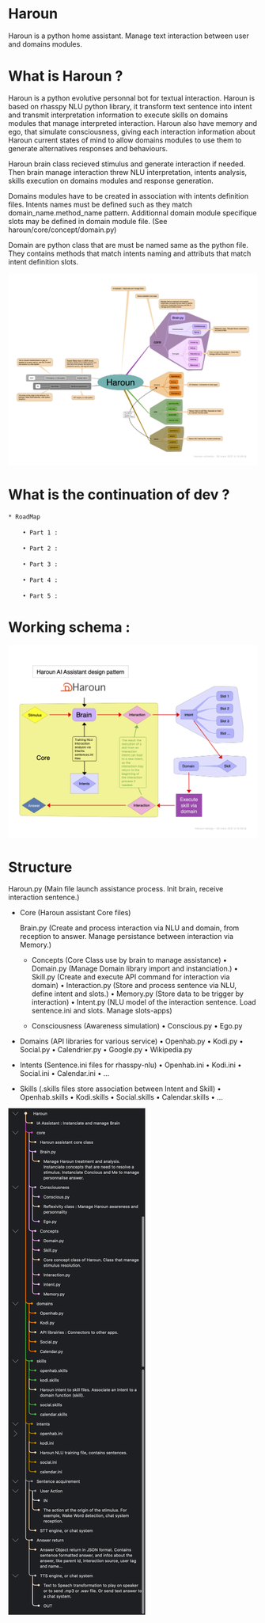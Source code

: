 # Haroun
Haroun is a python home assistant. Manage text interaction between user and domains modules.

# What is Haroun ?

Haroun is a python evolutive personnal bot for textual interaction.
Haroun is based on rhasspy NLU python library, it transform text sentence into intent and transmit interpretation information to execute skills on domains modules that manage interpreted interaction. Haroun also have memory and ego, that simulate consciousness, giving each interaction information about Haroun current states of mind to allow domains modules to use them to generate alternatives responses and behaviours.

Haroun brain class recieved stimulus and generate interaction if needed. Then brain manage interaction threw NLU interpretation, intents analysis, skills execution on domains modules and response generation.

Domains modules have to be created in association with intents definition files. Intents names must be defined such as they match domain_name.method_name pattern.
Additionnal domain module specifique slots may be defined in domain module file. (See haroun/core/concept/domain.py)

Domain are python class that are must be named same as the python file. They contains methods that match intents naming and attributs that match intent definition slots. 

![schema](docs/Haroun-schema.png)

# What is the continuation of dev ?

    * RoadMap
    
        • Part 1 :
            
        • Part 2 :
            
        • Part 3 : 
            
        • Part 4 : 
            
        • Part 5 :
            

# Working schema :

![design](docs/Haroun-design.png)

# Structure

Haroun.py (Main file launch assistance process. Init brain, receive interaction sentence.)

- Core (Haroun assistant Core files)

    Brain.py (Create and process interaction via NLU and domain, from reception to answer. Manage persistance between interaction via Memory.)
    
  - Concepts (Core Class use by brain to manage assistance)
    • Domain.py (Manage Domain library import and instanciation.)
    • Skill.py (Create and execute API command for interaction via domain)
    • Interaction.py (Store and process sentence via NLU, define intent and slots.)
    • Memory.py (Store data to be trigger by interaction)
    • Intent.py (NLU model of the interaction sentence. Load sentence.ini and slots. Manage slots-apps)
            
  - Consciousness (Awareness simulation)
    • Conscious.py
    • Ego.py
       
- Domains (API libraries for various service)
  • Openhab.py
  • Kodi.py
  • Social.py
  • Calendrier.py
  • Google.py
  • Wikipedia.py 
    
- Intents (Sentence.ini files for rhasspy-nlu)
  • Openhab.ini
  • Kodi.ini
  • Social.ini
  • Calendar.ini
  • ...
    
- Skills (.skills files store association between Intent and Skill)
  • Openhab.skills
  • Kodi.skills
  • Social.skills
  • Calendar.skills
  • ...
    
![structure](docs/Haroun-structure.png)


